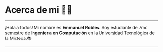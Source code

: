 # Acerca de mi 🧑‍💻
---

¡Hola a todos! Mi nombre es **Emmanuel Robles**. Soy  estudiante de 7mo semestre de **Ingeniería en Computación** en la Universidad Tecnológica de la Mixteca.📚

---
